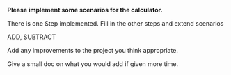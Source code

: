 
**Please implement some scenarios for the calculator.**


There is one Step implemented. Fill in the other steps and extend scenarios


ADD, SUBTRACT

Add any improvements to the project you think appropriate.

Give a small doc on what you would add if given more time.



